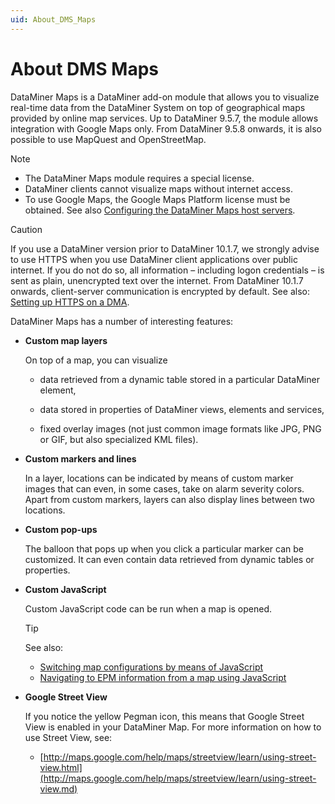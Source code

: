 ```yaml
---
uid: About_DMS_Maps
---
```


# About DMS Maps

DataMiner Maps is a DataMiner add-on module that allows you to visualize real-time data from the DataMiner System on top of geographical maps provided by online map services. Up to DataMiner 9.5.7, the module allows integration with Google Maps only. From DataMiner 9.5.8 onwards, it is also possible to use MapQuest and OpenStreetMap.

> [!NOTE]
> - The DataMiner Maps module requires a special license.
> - DataMiner clients cannot visualize maps without internet access.
> - To use Google Maps, the Google Maps Platform license must be obtained. See also [Configuring the DataMiner Maps host servers](Configuring_the_DataMiner_Maps_host_servers.md).

> [!CAUTION]
> If you use a DataMiner version prior to DataMiner 10.1.7, we strongly advise to use HTTPS when you use DataMiner client applications over public internet. If you do not do so, all information – including logon credentials – is sent as plain, unencrypted text over the internet. From DataMiner 10.1.7 onwards, client-server communication is encrypted by default. See also: [Setting up HTTPS on a DMA](../../part_3/DataminerAgents/General_DMA_configuration.md#setting-up-https-on-a-dma).

DataMiner Maps has a number of interesting features:

- **Custom map layers**

    On top of a map, you can visualize

    - data retrieved from a dynamic table stored in a particular DataMiner element,

    - data stored in properties of DataMiner views, elements and services,

    - fixed overlay images (not just common image formats like JPG, PNG or GIF, but also specialized KML files).

- **Custom markers and lines**

    In a layer, locations can be indicated by means of custom marker images that can even, in some cases, take on alarm severity colors.
    Apart from custom markers, layers can also display lines between two locations.

- **Custom pop-ups**

    The balloon that pops up when you click a particular marker can be customized. It can even contain data retrieved from dynamic tables or properties.

- **Custom JavaScript**

    Custom JavaScript code can be run when a map is opened.

    > [!TIP]
    > See also:
    > - [Switching map configurations by means of JavaScript](Switching_map_configurations_by_means_of_JavaScript.md)
    > - [Navigating to EPM information from a map using JavaScript](PopupSkeleton_and_PopupDetails.md#navigating-to-epm-information-from-a-map-using-javascript)

- **Google Street View**

    If you notice the yellow Pegman icon, this means that Google Street View is enabled in your DataMiner Map.     For more information on how to use Street View, see:

    - [http://maps.google.com/help/maps/streetview/learn/using-street-view.html](http://maps.google.com/help/maps/streetview/learn/using-street-view.md)
